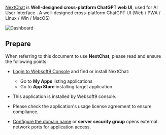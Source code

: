 [NextChat](https://nextchat.dev) is **Well-designed cross-platform ChatGPT web UI**, used for AI User Interface . A well-designed cross-platform ChatGPT UI (Web / PWA / Linux / Win / MacOS)


![Dashboard](https://libs.websoft9.com/Websoft9/DocsPicture/zh/nextchat/nextchat-gui-websoft9.png)


## Prepare

When referring to this document to use **NextChat**, please read and ensure the following points:

- [Login to Websoft9 Console](./login-console) and find or install NextChat:
  - Go to **My Apps** listing applications 
  - Go to **App Store** installing target application

- This application is installed by Websoft9 console.


- Please check the application's usage license agreement to ensure compliance.


- [Configure the domain name](./domain-set) or **server security group** opens external network ports for application access.
